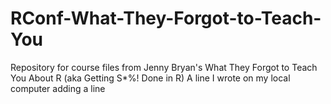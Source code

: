 # RConf-What-They-Forgot-to-Teach-You
Repository for course files from Jenny Bryan's What They Forgot to Teach You About R (aka Getting S*%! Done in R)
A line I wrote on my local computer
adding a line

